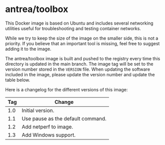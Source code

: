 # antrea/toolbox

This Docker image is based on Ubuntu and includes several networking utilities
useful for troubleshooting and testing container networks.

While we try to keep the size of the image on the smaller side, this is not a
priority. If you believe that an important tool is missing, feel free to suggest
adding it to the image.

The antrea/toolbox image is built and pushed to the registry every time this
directory is updated in the main branch. The image tag will be set to the
version number stored in the `VERSION` file. When updating the software included
in the image, please update the version number and update the table below.

Here is a changelog for the different versions of this image:

| Tag             | Change                                                     |
| :---------------| ---------------------------------------------------------- |
| 1.0             | Initial version.                                           |
| 1.1             | Use pause as the default command.                          |
| 1.2             | Add netperf to image.                                      |
| 1.3             | Add Windows support.                                       |
